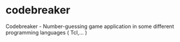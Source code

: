 # codebreaker
Codebreaker - Number-guessing game application in some different programming languages ( Tcl,... )
